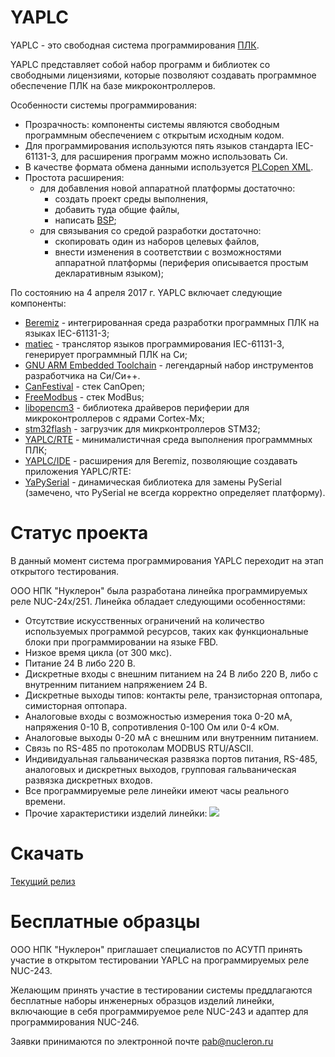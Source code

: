 # YAPLC

YAPLC - это свободная система программирования [ПЛК](https://ru.wikipedia.org/wiki/%D0%9F%D1%80%D0%BE%D0%B3%D1%80%D0%B0%D0%BC%D0%BC%D0%B8%D1%80%D1%83%D0%B5%D0%BC%D1%8B%D0%B9_%D0%BB%D0%BE%D0%B3%D0%B8%D1%87%D0%B5%D1%81%D0%BA%D0%B8%D0%B9_%D0%BA%D0%BE%D0%BD%D1%82%D1%80%D0%BE%D0%BB%D0%BB%D0%B5%D1%80).

YAPLC представляет собой набор программ и библиотек со свободными лицензиями, 
которые позволяют создавать программное обеспечение ПЛК на базе микроконтроллеров.

Особенности системы программирования:
* Прозрачность: компоненты системы являются свободным программным обеспечением с открытым исходным кодом.
* Для программирования используются пять языков стандарта IEC-61131-3, для расширения программ можно использовать Си.
* В качестве формата обмена данными используется [PLCopen XML](http://www.plcopen.org/pages/tc6_xml/).
* Простота расширения:
  * для добавления новой аппаратной платформы достаточно: 
    * создать проект среды выполнения, 
    * добавить туда общие файлы, 
    * написать [BSP](https://ru.wikipedia.org/wiki/Board_Support_Package);
  * для связывания со средой разработки достаточно:
    * скопировать один из наборов целевых файлов,
    * внести изменения в соответствии с возможностями аппаратной платформы (периферия описывается простым декларативным языком);

По состоянию на 4 апреля 2017 г. YAPLC включает следующие компоненты:
* [Beremiz](https://bitbucket.org/skvorl/beremiz) - интегрированная среда разработки программных ПЛК на языках IEC-61131-3;
* [matiec](https://bitbucket.org/mjsousa/matiec) - транслятор языков программирования IEC-61131-3, генерирует программный ПЛК на Си;
* [GNU ARM Embedded Toolchain](https://launchpad.net/gcc-arm-embedded) - легендарный набор инструментов разработчика на Си/Си++.
* [CanFestival](https://github.com/nucleron/CanFestival-3) - стек CanOpen;
* [FreeModbus](https://github.com/nucleron/freemodbus-v1.5.0) - стек ModBus;
* [libopencm3](https://github.com/libopencm3/libopencm3) - библиотека драйверов периферии для микроконтроллеров с ядрами Cortex-Mх;
* [stm32flash](https://github.com/nucleron/stm32flash) - загрузчик для микрконтроллеров STM32;
* [YAPLC/RTE](https://github.com/nucleron/RTE) - минималистичная среда выполнения программмных ПЛК;
* [YAPLC/IDE](https://github.com/nucleron/IDE) - расширения для Beremiz, позволяющие создавать приложения YAPLC/RTE:
* [YaPySerial](https://github.com/nucleron/YaPySerial) - динамическая библиотека для замены PySerial (замечено, что PySerial не всегда корректно определяет платформу).

# Статус проекта

В данный момент система программирования YAPLC переходит на этап открытого тестирования. 

ООО НПК "Нуклерон" была разработана линейка программируемых реле NUC-24x/251. Линейка обладает следующими особенностями:
* Отсутствие искусственных ограничений на количество используемых программой ресурсов, таких как функциональные блоки при программировании на языке FBD.
* Низкое время цикла (от 300 мкc).
* Питание 24 В либо 220 В.
* Дискретные входы с внешним питанием на 24 В либо 220 В, либо с внутренним питанием напряжением 24 В.
* Дискретные выходы типов: контакты реле, транзисторная оптопара, симисторная оптопара.
* Аналоговые входы с возможностью измерения тока 0-20 мА, напряжения 0-10 В, сопротивления 0-100 Ом или 0-4 кОм.
* Аналоговые выходы 0-20 мА с внешним или внутренним питанием.
* Связь по RS-485 по протоколам MODBUS RTU/ASCII.
* Индивидуальная гальваническая развязка портов питания, RS-485, аналоговых и дискретных выходов, групповая гальваническая развязка дискретных входов.
* Все программируемые реле линейки имеют часы реального времени.
* Прочие характеристики изделий линейки:
![](https://cloud.githubusercontent.com/assets/16999214/24648364/d1fcf818-193c-11e7-903c-ce661a768e57.png)

# Скачать
[Текущий релиз](https://github.com/nucleron/YAPLC/releases/tag/v0.9.9)

# Бесплатные образцы
ООО НПК "Нуклерон" приглашает специалистов по АСУТП принять участие в открытом тестировании YAPLC на программируемых реле NUC-243.

Желающим принять участие в тестировании системы преддлагаются бесплатные наборы инженерных образцов изделий линейки, включающие в себя программируемое реле NUC-243 и адаптер для программирования NUC-246.

Заявки принимаются по электронной почте pab@nucleron.ru
